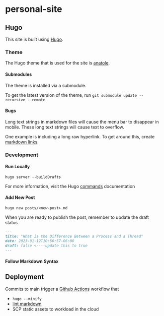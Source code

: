 # personal-site

## Hugo

This site is built using [Hugo].

### Theme

The Hugo theme that is used for the site is [anatole].

#### Submodules

The theme is installed via a submodule.

To get the latest version of the theme, run `git submodule update --recursive --remote`

#### Bugs

Long text strings in markdown files will cause the menu bar to disappear in mobile. These long text strings will cause text to overflow.

One example is including a long raw hyperlink. To get around this, create [markdown links](https://www.codecademy.com/resources/docs/markdown/links).

### Development

#### Run Locally

`hugo server --buildDrafts`

For more information, visit the Hugo [commands] documentation

#### Add New Post

`hugo new posts/<new-post>.md`

When you are ready to publish the post, remember to update the draft status

```md
---
title: "What is the Difference Between a Process and a Thread"
date: 2023-01-12T10:56:57-06:00
draft: false <----update this to true
---
```

#### Follow Markdown Syntax

## Deployment

Commits to main trigger a [Github Actions] workflow that

* `hugo --minify`
* [lint markdown]
* SCP static assets to workload in the cloud

[hugo]: https://gohugo.io/
[anatole]: https://github.com/lxndrblz/anatole/wiki/1%EF%B8%8F%E2%83%A3-Essential-Steps
[github actions]: https://docs.github.com/en/actions
[commands]: https://gohugo.io/commands/hugo/
[lint markdown]: https://github.com/DavidAnson/markdownlint/
